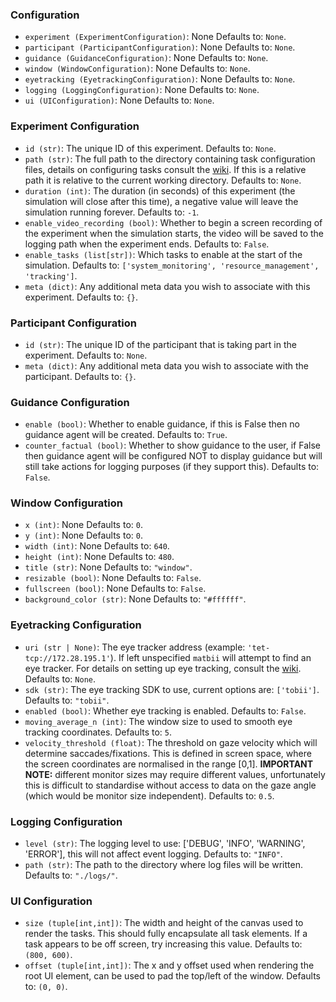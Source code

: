 ###  Configuration
- `experiment (ExperimentConfiguration)`: None Defaults to: `None`.
- `participant (ParticipantConfiguration)`: None Defaults to: `None`.
- `guidance (GuidanceConfiguration)`: None Defaults to: `None`.
- `window (WindowConfiguration)`: None Defaults to: `None`.
- `eyetracking (EyetrackingConfiguration)`: None Defaults to: `None`.
- `logging (LoggingConfiguration)`: None Defaults to: `None`.
- `ui (UIConfiguration)`: None Defaults to: `None`.

### Experiment Configuration
- `id (str)`: The unique ID of this experiment. Defaults to: `None`.
- `path (str)`: The full path to the directory containing task configuration files, details on configuring tasks consult the [wiki](https://github.com/dicelab-rhul/matbii/wiki/Task-Configuration). If this is a relative path it is relative to the current working directory. Defaults to: `None`.
- `duration (int)`: The duration (in seconds) of this experiment (the simulation will close after this time), a negative value will leave the simulation running forever. Defaults to: `-1`.
- `enable_video_recording (bool)`: Whether to begin a screen recording of the experiment when the simulation starts, the video will be saved to the logging path when the experiment ends. Defaults to: `False`.
- `enable_tasks (list[str])`: Which tasks to enable at the start of the simulation. Defaults to: `['system_monitoring', 'resource_management', 'tracking']`.
- `meta (dict)`: Any additional meta data you wish to associate with this experiment. Defaults to: `{}`.

### Participant Configuration
- `id (str)`: The unique ID of the participant that is taking part in the experiment. Defaults to: `None`.
- `meta (dict)`: Any additional meta data you wish to associate with the participant. Defaults to: `{}`.

### Guidance Configuration
- `enable (bool)`: Whether to enable guidance, if this is False then no guidance agent will be created. Defaults to: `True`.
- `counter_factual (bool)`: Whether to show guidance to the user, if False then guidance agent will be configured NOT to display guidance but will still take actions for logging purposes (if they support this). Defaults to: `False`.

### Window Configuration
- `x (int)`: None Defaults to: `0`.
- `y (int)`: None Defaults to: `0`.
- `width (int)`: None Defaults to: `640`.
- `height (int)`: None Defaults to: `480`.
- `title (str)`: None Defaults to: `"window"`.
- `resizable (bool)`: None Defaults to: `False`.
- `fullscreen (bool)`: None Defaults to: `False`.
- `background_color (str)`: None Defaults to: `"#ffffff"`.

### Eyetracking Configuration
- `uri (str | None)`: The eye tracker address (example: `'tet-tcp://172.28.195.1'`). If left unspecified `matbii` will attempt to find an eye tracker. For details on setting up eye tracking, consult the [wiki](https://github.com/dicelab-rhul/matbii/wiki/Eyetracking). Defaults to: `None`.
- `sdk (str)`: The eye tracking SDK to use, current options are: `['tobii']`. Defaults to: `"tobii"`.
- `enabled (bool)`: Whether eye tracking is enabled. Defaults to: `False`.
- `moving_average_n (int)`: The window size to used to smooth eye tracking coordinates. Defaults to: `5`.
- `velocity_threshold (float)`: The threshold on gaze velocity which will determine saccades/fixations. This is defined in screen space, where the screen coordinates are normalised in the range [0,1]. **IMPORTANT NOTE:** different monitor sizes may require different values, unfortunately this is difficult to standardise without access to data on the gaze angle (which would be monitor size independent). Defaults to: `0.5`.

### Logging Configuration
- `level (str)`: The logging level to use: ['DEBUG', 'INFO', 'WARNING', 'ERROR'], this will not affect event logging. Defaults to: `"INFO"`.
- `path (str)`: The path to the directory where log files will be written. Defaults to: `"./logs/"`.

### UI Configuration
- `size (tuple[int,int])`: The width and height of the canvas used to render the tasks. This should fully encapsulate all task elements. If a task appears to be off screen, try increasing this value. Defaults to: `(800, 600)`.
- `offset (tuple[int,int])`: The x and y offset used when rendering the root UI element, can be used to pad the top/left of the window. Defaults to: `(0, 0)`.

